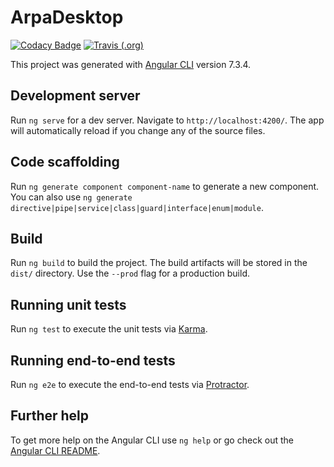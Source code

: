 # ArpaDesktop

[![Codacy Badge](https://api.codacy.com/project/badge/Grade/a7464d5a202f421086deb3fd25f6860e)](https://app.codacy.com/app/Manolomon/arpa-desktop?utm_source=github.com&utm_medium=referral&utm_content=Manolomon/arpa-desktop&utm_campaign=Badge_Grade_Dashboard) [![Travis (.org)](https://img.shields.io/travis/Manolomon/arpa-desktop.svg?logo=travis-ci&logoColor=white)](https://travis-ci.org/Manolomon/arpa-desktop)

This project was generated with [Angular CLI](https://github.com/angular/angular-cli) version 7.3.4.

## Development server

Run `ng serve` for a dev server. Navigate to `http://localhost:4200/`. The app will automatically reload if you change any of the source files.

## Code scaffolding

Run `ng generate component component-name` to generate a new component. You can also use `ng generate directive|pipe|service|class|guard|interface|enum|module`.

## Build

Run `ng build` to build the project. The build artifacts will be stored in the `dist/` directory. Use the `--prod` flag for a production build.

## Running unit tests

Run `ng test` to execute the unit tests via [Karma](https://karma-runner.github.io).

## Running end-to-end tests

Run `ng e2e` to execute the end-to-end tests via [Protractor](http://www.protractortest.org/).

## Further help

To get more help on the Angular CLI use `ng help` or go check out the [Angular CLI README](https://github.com/angular/angular-cli/blob/master/README.md).
